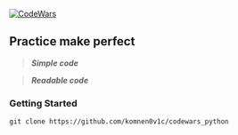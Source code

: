 <a href="https://www.codewars.com/users/komnen0v1c" rel="nofollow"><img src="https://www.codewars.com//users/komnen0v1c/badges/large?logo=false" alt="CodeWars" data-canonical-src="https://www.codewars.com/users/komnen0v1c/badges/large" style="max-width:100%;"></a>


## Practice make perfect

> ***Simple code***

> ***Readable code***

<h3>Getting Started</h3>

    git clone https://github.com/komnen0v1c/codewars_python
